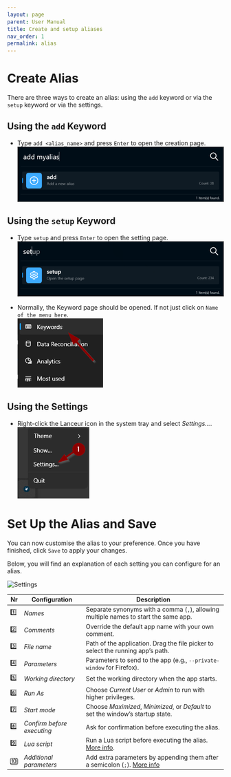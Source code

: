 ```yaml
---
layout: page
parent: User Manual
title: Create and setup aliases
nav_order: 1
permalink: alias
---
```


# Create Alias

There are three ways to create an alias: using the `add` keyword or via the `setup` keyword or via the settings.

## Using the `add` Keyword

-   Type `add <alias_name>` and press `Enter` to open the creation page.<br>
    ![Add Keyword](../assets/images/usermanual/create_alias_keyword.png)

## Using the `setup` Keyword

-   Type `setup` and press `Enter` to open the setting page.<br>
    ![Setup alias](../assets/images/usermanual/setup_alias.png)

-   Normally, the Keyword page should be opened. If not just click on `Name of the menu here`.<br>
    ![Settings menu](../assets/images/usermanual/settings_menu.png)

## Using the Settings

-   Right-click the Lanceur icon in the system tray and select _Settings..._.<br>
    ![System Tray](../assets/images/usermanual/system_tray_settings.png)

# Set Up the Alias and Save

You can now customise the alias to your preference. Once you have finished, click `Save` to apply your changes.

Below, you will find an explanation of each setting you can configure for an alias.

![Settings](../../../assets/images/usermanual/create_alias.png)

| Nr  | Configuration              | Description                                                                          |
| --- | -------------------------- | ------------------------------------------------------------------------------------ |
| 1️⃣  | _Names_                    | Separate synonyms with a comma (`,`), allowing multiple names to start the same app. |
| 2️⃣  | _Comments_                 | Override the default app name with your own comment.                                 |
| 3️⃣  | _File name_                | Path of the application. Drag the file picker to select the running app’s path.      |
| 4️⃣  | _Parameters_               | Parameters to send to the app (e.g., `--private-window` for Firefox).                |
| 5️⃣  | _Working directory_        | Set the working directory when the app starts.                                       |
| 6️⃣  | _Run As_                   | Choose _Current User_ or _Admin_ to run with higher privileges.                      |
| 7️⃣  | _Start mode_               | Choose _Maximized_, _Minimized_, or _Default_ to set the window’s startup state.     |
| 8️⃣  | _Confirm before executing_ | Ask for confirmation before executing the alias.                                     |
| 9️⃣  | _Lua script_               | Run a Lua script before executing the alias. [More info][lk_2].                      |
| 🔟  | _Additional parameters_    | Add extra parameters by appending them after a semicolon (`;`). [More info][lk_1]    |

[lk_1]: ./addparams.html
[lk_2]: ./luascripting.html
